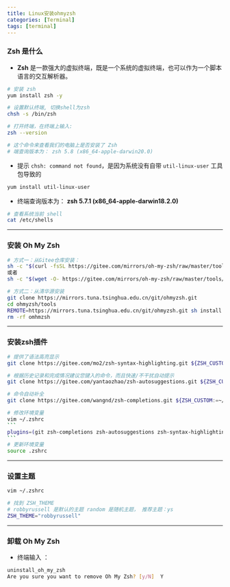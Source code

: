 ```yaml
---
title: Linux安装ohmyzsh
categories: [Terminal]
tags: [terminal]
---
```


### Zsh 是什么

- **Zsh** 是一款强大的虚拟终端，既是一个系统的虚拟终端，也可以作为一个脚本语言的交互解析器。

```bash
# 安装 zsh
yum install zsh -y

# 设置默认终端, 切换shell为zsh
chsh -s /bin/zsh

# 打开终端，在终端上输入: 
zsh --version

# 这个命令来查看我们的电脑上是否安装了 Zsh 
# 端查询版本为： zsh 5.8 (x86_64-apple-darwin20.0)
```

- 提示 `chsh: command not found`，是因为系统没有自带 `util-linux-user` 工具包导致的

```bash
yum install util-linux-user
```

- 终端查询版本为： **zsh 5.7.1 (x86_64-apple-darwin18.2.0)**

```bash
# 查看系统当前 shell
cat /etc/shells 
```



------

### 安装 Oh My Zsh

```bash
# 方式一：从Gitee仓库安装：
sh -c "$(curl -fsSL https://gitee.com/mirrors/oh-my-zsh/raw/master/tools/install.sh)"
或者
sh -c "$(wget -O- https://gitee.com/mirrors/oh-my-zsh/raw/master/tools/install.sh)"

# 方式二：从清华源安装
git clone https://mirrors.tuna.tsinghua.edu.cn/git/ohmyzsh.git
cd ohmyzsh/tools
REMOTE=https://mirrors.tuna.tsinghua.edu.cn/git/ohmyzsh.git sh install.sh
rm -rf omhmzsh
```



------

### 安装zsh插件

````bash
# 提供了语法高亮显示
git clone https://gitee.com/mo2/zsh-syntax-highlighting.git ${ZSH_CUSTOM:=~/.oh-my-zsh/custom}/plugins/zsh-syntax-highlighting

# 根据历史记录和完成情况建议您键入的命令，而且快速/不干扰自动提示
git clone https://gitee.com/yantaozhao/zsh-autosuggestions.git ${ZSH_CUSTOM:=~/.oh-my-zsh/custom}/plugins/zsh-autosuggestions

# 命令自动补全
git clone https://gitee.com/wangnd/zsh-completions.git ${ZSH_CUSTOM:=~/.oh-my-zsh/custom}/plugins/zsh-completions

# 修改环境变量
vim ~/.zshrc
```
plugins=(git zsh-completions zsh-autosuggestions zsh-syntax-highlighting)
```
# 更新环境变量
source .zshrc
````

------

### 设置主题

```bash
vim ~/.zshrc

# 找到 ZSH_THEME
# robbyrussell 是默认的主题 random 是随机主题， 推荐主题：ys
ZSH_THEME="robbyrussell"

```



------

### 卸载 Oh My Zsh

- 终端输入 ：

```bash
uninstall_oh_my_zsh
Are you sure you want to remove Oh My Zsh? [y/N]  Y
```



